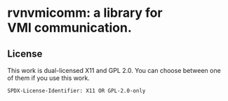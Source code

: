 # rvnvmicomm: a library for VMI communication.

## License

This work is dual-licensed X11 and GPL 2.0.
You can choose between one of them if you use this work.

`SPDX-License-Identifier: X11 OR GPL-2.0-only`
